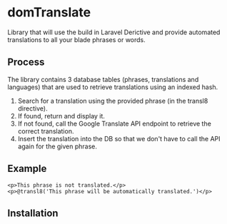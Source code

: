 # domTranslate
Library that will use the build in Laravel Derictive and provide automated translations to all your blade phrases or words.

## Process
The library contains 3 database tables (phrases, translations and languages) that are used to retrieve translations using an indexed hash.
1. Search for a translation using the provided phrase (in the transl8 directive).
2. If found, return and display it.
3. If not found, call the Google Translate API endpoint to retrieve the correct translation.
4. Insert the translation into the DB so that we don't have to call the API again for the given phrase.

## Example
```
<p>This phrase is not translated.</p>
<p>@transl8('This phrase will be automatically translated.')</p>
```

## Installation

